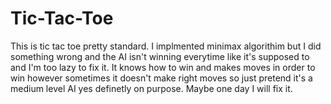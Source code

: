 # Tic-Tac-Toe
This is tic tac toe pretty standard. I implmented minimax algorithim but I did something wrong and the AI isn't winning everytime like it's supposed to and I'm too lazy to fix it. It knows how to win and makes moves in order to win however sometimes it doesn't make right moves so just pretend it's a medium level AI yes definetly on purpose. Maybe one day I will fix it.
